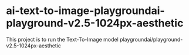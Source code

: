 # ai-text-to-image-playgroundai-playground-v2.5-1024px-aesthetic
This project is to run the Text-To-Image model playgroundai/playground-v2.5-1024px-aesthetic

